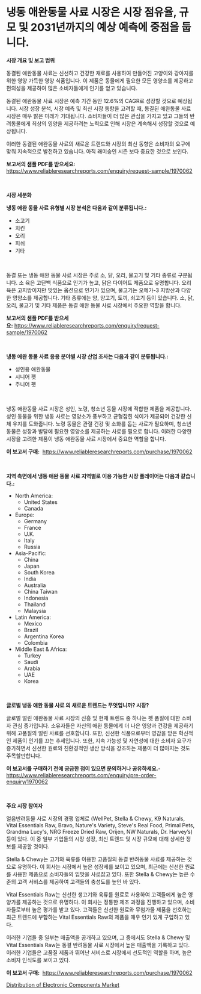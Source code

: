 <p><h1>냉동 애완동물 사료 시장은 시장 점유율, 규모 및 2031년까지의 예상 예측에 중점을 둡니다.</h1></p><p><strong>시장 개요 및 보고 범위</strong></p>
<p><p>동결된 애완동물 사료는 신선하고 건강한 재료를 사용하여 만들어진 고양이와 강아지를 위한 영양 가득한 영양 식품입니다. 이 제품은 동물에게 필요한 모든 영양소를 제공하고 편의성을 제공하여 많은 소비자들에게 인기를 얻고 있습니다.</p><p>동결된 애완동물 사료 시장은 예측 기간 동안 12.6%의 CAGR로 성장할 것으로 예상됩니다. 시장 성장 분석, 시장 예측 및 최신 시장 동향을 고려할 때, 동결된 애완동물 사료 시장은 매우 밝은 미래가 기대됩니다. 소비자들이 더 많은 관심을 가지고 있고 그들의 반려동물에게 최상의 영양을 제공하려는 노력으로 인해 시장은 계속해서 성장할 것으로 예상됩니다.</p><p>이러한 동결된 애완동물 사료의 새로운 트렌드와 시장의 최신 동향은 소비자의 요구에 맞춰 지속적으로 발전하고 있습니다. 아직 래미숭인 시즌 보다 중요한 것으로 보인다.</p></p>
<p><strong>보고서의 샘플 PDF를 받으세요:</strong> <a href="https://www.reliableresearchreports.com/enquiry/request-sample/1970062">https://www.reliableresearchreports.com/enquiry/request-sample/1970062</a></p>
<p>&nbsp;</p>
<p><strong>시장 세분화</strong></p>
<p><strong>냉동 애완 동물 사료 유형별 시장 분석은 다음과 같이 분류됩니다.:</strong></p>
<p><ul><li>소고기</li><li>치킨</li><li>오리</li><li>피쉬</li><li>기타</li></ul></p>
<p>&nbsp;</p>
<p><p>동결 또는 냉동 애완 동물 사료 시장은 주로 소, 닭, 오리, 물고기 및 기타 종류로 구분됩니다. 소 육은 고단백 식품으로 인기가 높고, 닭은 다이어트 제품으로 유명합니다. 오리 육은 고지방이지만 맛있는 옵션으로 인기가 있으며, 물고기는 오메가-3 지방산과 다양한 영양소를 제공합니다. 기타 종류에는 양, 양고기, 토끼, 쇠고기 등이 있습니다. 소, 닭, 오리, 물고기 및 기타 제품은 동결 애완 동물 사료 시장에서 주요한 역할을 합니다.</p></p>
<p><strong>보고서의 샘플 PDF를 받으세요:</strong>&nbsp;<a href="https://www.reliableresearchreports.com/enquiry/request-sample/1970062">https://www.reliableresearchreports.com/enquiry/request-sample/1970062</a></p>
<p>&nbsp;</p>
<p><strong> 냉동 애완 동물 사료 응용 분야별 시장 산업 조사는 다음과 같이 분류됩니다.:</strong></p>
<p><ul><li>성인용 애완동물</li><li>시니어 펫</li><li>주니어 펫</li></ul></p>
<p>&nbsp;</p>
<p><p>냉동 애완동물 사료 시장은 성인, 노령, 청소년 동물 시장에 적합한 제품을 제공합니다. 성인 동물을 위한 냉동 사료는 영양소가 풍부하고 균형잡힌 식이가 제공되어 건강한 신체 유지를 도와줍니다. 노령 동물은 관절 건강 및 소화를 돕는 사료가 필요하며, 청소년 동물은 성장과 발달에 필요한 영양소를 제공하는 사료를 필요로 합니다. 이러한 다양한 시장을 고려한 제품이 냉동 애완동물 사료 시장에서 중요한 역할을 합니다.</p></p>
<p><strong>이 보고서 구매:</strong>&nbsp; <a href="https://www.reliableresearchreports.com/purchase/1970062">https://www.reliableresearchreports.com/purchase/1970062</a></p>
<p>&nbsp;</p>
<p><strong>지역 측면에서 냉동 애완 동물 사료 지역별로 이용 가능한 시장 플레이어는 다음과 같습니다.:</strong></p>
<p><ul>
    <li>
        North America:
        <ul>
            <li>United States</li>
            <li>Canada</li>
        </ul>
    </li>
    <li>
        Europe:
        <ul>
            <li>Germany</li>
            <li>France</li>
            <li>U.K.</li>
            <li>Italy</li>
            <li>Russia</li>
        </ul>
    </li>
    <li>
        Asia-Pacific:
        <ul>
            <li>China</li>
            <li>Japan</li>
            <li>South Korea</li>
            <li>India</li>
            <li>Australia</li>
            <li>China Taiwan</li>
            <li>Indonesia</li>
            <li>Thailand</li>
            <li>Malaysia</li>
        </ul>
    </li>
    <li>
        Latin America:
        <ul>
            <li>Mexico</li>
            <li>Brazil</li>
            <li>Argentina Korea</li>
            <li>Colombia</li>
        </ul>
    </li>
    <li>
        Middle East & Africa:
        <ul>
            <li>Turkey</li>
            <li>Saudi</li>
            <li>Arabia</li>
            <li>UAE</li>
            <li>Korea</li>
        </ul>
    </li>
    </ul></p>
<p>&nbsp;</p>
<p><strong>글로벌 냉동 애완 동물 사료 의 새로운 트렌드는 무엇입니까? 시장?</strong></p>
<p><p>글로벌 얼린 애완동물 사료 시장의 신흥 및 현재 트렌드 중 하나는 펫 품질에 대한 소비자 관심 증가입니다. 소유자들은 자신의 애완 동물에게 더 나은 영양과 건강을 제공하기 위해 고품질의 얼린 사료를 선호합니다. 또한, 신선한 식품으로부터 영감을 받은 혁신적인 제품이 인기를 끄는 추세입니다. 또한, 지속 가능성 및 자연성에 대한 소비자 요구가 증가하면서 신선한 원료와 친환경적인 생산 방식을 강조하는 제품이 더 많아지는 것도 주목할만합니다.</p></p>
<p><strong>이 보고서를 구매하기 전에 궁금한 점이 있으면 문의하거나 공유하세요.</strong>- <a href="https://www.reliableresearchreports.com/enquiry/pre-order-enquiry/1970062">https://www.reliableresearchreports.com/enquiry/pre-order-enquiry/1970062</a></p>
<p>&nbsp;</p>
<p><strong>주요 시장 참여자</strong></p>
<p><p>얼음반려동물 사료 시장의 경쟁 업체로 (WellPet, Stella & Chewy, K9 Naturals, Vital Essentials Raw, Bravo, Nature's Variety, Steve's Real Food, Primal Pets, Grandma Lucy's, NRG Freeze Dried Raw, Orijen, NW Naturals, Dr. Harvey’s) 등이 있다. 이 중 일부 기업들의 시장 성장, 최신 트렌드 및 시장 규모에 대해 상세한 정보를 제공할 것이다.</p><p>Stella & Chewy는 고기와 육류를 이용한 고품질의 동결 반려동물 사료를 제공하는 것으로 유명하다. 이 회사는 시장에서 높은 성장세를 보이고 있으며, 최근에는 신선한 원료를 사용한 제품으로 소비자들의 입맛을 사로잡고 있다. 또한 Stella & Chewy는 높은 수준의 고객 서비스를 제공하여 고객들의 충성도를 높인 바 있다.</p><p>Vital Essentials Raw는 신선한 생고기와 육류를 원료로 사용하여 고객들에게 높은 영양가를 제공하는 것으로 유명하다. 이 회사는 정통한 제조 과정을 진행하고 있으며, 소비자들로부터 높은 평가를 받고 있다. 고객들은 신선한 원료와 무첨가물 제품을 선호하는 최근 트렌드에 부합하는 Vital Essentials Raw의 제품을 매우 인기 있게 구입하고 있다.</p><p>이러한 기업들 중 일부는 매출액을 공개하고 있으며, 그 중에서도 Stella & Chewy 및 Vital Essentials Raw는 동결 반려동물 사료 시장에서 높은 매출액을 기록하고 있다. 이러한 기업들은 고품질 제품과 뛰어난 서비스로 시장에서 선도적인 역할을 하며, 높은 소비자 인식도를 보이고 있다.</p></p>
<p><strong>이 보고서 구매:</strong>&nbsp;&nbsp;<a href="https://www.reliableresearchreports.com/purchase/1970062">https://www.reliableresearchreports.com/purchase/1970062</a></p>
<p><p><a href="https://github.com/BryceTownsendr/Market-Research-Report-List-4/blob/main/distribution-of-electronic-components-market.md">Distribution of Electronic Components Market</a></p></p>
